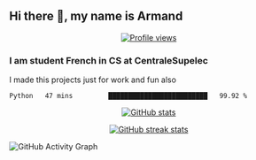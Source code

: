 ## Hi there 👋, my name is Armand          
<p align=center>
  <a href="https://gpvc.arturio.dev/Armand-Morin"><img  src="https://gpvc.arturio.dev/Armand-Morin" alt="Profile views"></a>
</p>

### I am student French in CS at CentraleSupelec

I made this projects just for work and fun also 


<!--START_SECTION:waka-->
```text
Python   47 mins         █████████████████████████   99.92 % 
```
<!--END_SECTION:waka-->


<p align=center>
  <a href="https://github-readme-stats.vercel.app/api?username=Armand-Morin&show_icons=true&count_private=true&theme=radical"><img  src="https://github-readme-stats.vercel.app/api?username=Armand-Morin&show_icons=true&count_private=true&theme=radical" alt="GitHub stats"></a>
</p>
<p align=center>
  <a href="https://github-readme-streak-stats.herokuapp.com/?user=Armand-Morin&theme=radical"><img  src="https://github-readme-streak-stats.herokuapp.com/?user=Armand-Morin&theme=radical" alt="GitHub streak stats"></a>
</p>
<!--p align=center>
  <a href="https://github-readme-stats.vercel.app/api/top-langs/?username=Armand-Morin"><img  src="https://github-readme-stats.vercel.app/api/top-langs/?username=Armand-Morin" alt="Top Langs"></a>
</p-->


![GitHub Activity Graph](https://activity-graph.herokuapp.com/graph?username=Armand-Morin)  

